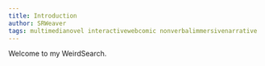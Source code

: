 ```yaml
---
title: Introduction
author: SRWeaver
tags: multimedianovel interactivewebcomic nonverbalimmersivenarrative
---
```

Welcome to my WeirdSearch.

